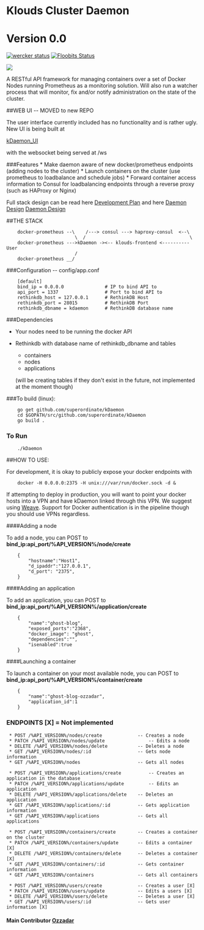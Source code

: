 # Klouds Cluster Daemon
# Version 0.0 
[![wercker status](https://app.wercker.com/status/7a1a06d652cb003d898554754a8c3c3d/s/master "wercker status")](https://app.wercker.com/project/bykey/7a1a06d652cb003d898554754a8c3c3d)
[![Floobits Status](https://floobits.com/ozzadar/Pauls_Dojo.svg)](https://floobits.com/ozzadar/Pauls_Dojo/redirect)


<img src="http://www.ozzadar.com/klouds.png" align="center"/>


A RESTful API framework for managing containers over a set of Docker Nodes running Prometheus as a monitoring solution.
Will also run a watcher process that will monitor, fix and/or notify administration on the state of the cluster.


##WEB UI -- MOVED to new REPO

The user interface currently included has no functionality and is rather ugly. New UI is being built at

[kDaemon_UI][kDaemon_UI]

with the websocket being served at /ws

###Features
	* Make daemon aware of new docker/prometheus endpoints (adding nodes to the cluster)
	* Launch containers on the cluster (use prometheus to loadbalance and schedule jobs)
	* Forward container access information to Consul for loadbalancing endpoints through a reverse proxy (such as HAProxy or Nginx)


Full stack design can be read here 
	 [Development Plan][Development Plan] and here
	 [Daemon Design] [Daemon Design]


##THE STACK

```
	docker-prometheus --\    /---> consul ---> haproxy-consul  <--\
				   		 \	/									   \
	docker-prometheus --->kDaemon -><-- klouds-frontend <----------User
				   		 /					 
	docker-prometheus __/	 

```

###Configuration -- config/app.conf


```
	[default]
	bind_ip = 0.0.0.0   			# IP to bind API to
	api_port = 1337				    # Port to bind API to
	rethinkdb_host = 127.0.0.1		# RethinkDB Host
	rethinkdb_port = 28015			# RethinkDB Port
	rethinkdb_dbname = kdaemon      # RethinkDB database name

```

###Dependencies

+ Your nodes need to be running the docker API
+ Rethinkdb with database name of rethinkdb_dbname and tables
	- containers
	- nodes
	- applications

	(will be creating tables if they don't exist in the future, not implemented at the moment though)


###To build (linux):


```
	go get github.com/superordinate/kDaemon
	cd $GOPATH/src/github.com/superordinate/kDaemon
	go build .

```
### To Run

``` 
	./kDaemon

```

##HOW TO USE:

For development, it is okay to publicly expose your docker endpoints with
```
	docker -H 0.0.0.0:2375 -H unix:///var/run/docker.sock -d &
```

If attempting to deploy in production, you will want to point your docker hosts into a VPN and have kDaemon linked through this VPN. We suggest using [Weave][Weave]. Support for Docker authentication is in the pipeline though you should use VPNs regardless.

####Adding a node

To add a node, you can POST to **bind_ip:api_port/%API_VERSION%/node/create**
```
    {
        "hostname":"Host1",
        "d_ipaddr":"127.0.0.1",
        "d_port": "2375",
    }
```

####Adding an application

To add an application, you can POST to **bind_ip:api_port/%API_VERSION%/application/create**
```
    {
        "name":"ghost-blog",
        "exposed_ports":"2368",
        "docker_image": "ghost",
        "dependencies":"",
        "isenabled":true
    }
```

####Launching a container

To launch a container on your most available node, you can POST to **bind_ip:api_port/%API_VERSION%/container/create**
```
    {
        "name":"ghost-blog-ozzadar",
        "application_id":1
    }
```

### ENDPOINTS [X] = Not implemented
```
 * POST /%API_VERSION%/nodes/create  			-- Creates a node
 * PATCH /%API_VERSION%/nodes/update 			 	-- Edits a node
 * DELETE /%API_VERSION%/nodes/delete  			-- Deletes a node
 * GET /%API_VERSION%/nodes/:id  				-- Gets node information
 * GET /%API_VERSION%/nodes  					-- Gets all nodes
 
 * POST /%API_VERSION%/applications/create  		-- Creates an application in the database
 * PATCH /%API_VERSION%/applications/update  		-- Edits an application
 * DELETE /%API_VERSION%/applications/delete  	-- Deletes an application
 * GET /%API_VERSION%/applications/:id  		-- Gets application information
 * GET /%API_VERSION%/applications  			-- Gets all applications

 * POST /%API_VERSION%/containers/create  		-- Creates a container on the cluster
 * PATCH /%API_VERSION%/containers/update  		-- Edits a container [X]
 * DELETE /%API_VERSION%/containers/delete  	-- Deletes a container [X]
 * GET /%API_VERSION%/containers/:id  			-- Gets container information
 * GET /%API_VERSION%/containers  				-- Gets all containers

 * POST /%API_VERSION%/users/create  			-- Creates a user [X]
 * PATCH /%API_VERSION%/users/update  			-- Edits a users [X]
 * DELETE /%API_VERSION%/users/delete  			-- Deletes a user [X]
 * GET /%API_VERSION%/users/:id  				-- Gets user information [X]
 ```

#### Main Contributor [Ozzadar](https://github.com/Ozzadar)
[Development Plan]: https://docs.google.com/document/d/1A4-0g1E52wdW9L-hoeAZzay5Uotv1GcBPtXLU1msw2w/edit?usp=sharing
[Daemon Design]: https://docs.google.com/document/d/1EkI7uQzdt1xMwb1etcweYQFCLthK_l9aHZvHOunshzs/edit?usp=sharing
[Weave]: http://www.weave.works/
[kDaemon_UI]:http://github.com/superordinate/kDaemon_ui
